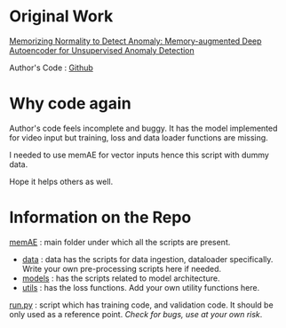 # Original Work

[Memorizing Normality to Detect Anomaly: Memory-augmented Deep Autoencoder for Unsupervised Anomaly Detection](https://arxiv.org/abs/1904.02639)

Author's Code : [Github](https://github.com/donggong1/memae-anomaly-detection)

# Why code again

Author's code feels incomplete and buggy.
It has the model implemented for video input but training, loss and data loader functions are missing. 

I needed to use memAE for vector inputs hence this script with dummy data. 

Hope it helps others as well.

# Information on the Repo

[memAE](./memAE) : main folder under which all the scripts are present.
   - [data](./memAE/data) : data has the scripts for data ingestion, dataloader specifically. Write your own pre-processing scripts here if needed.
   - [models](./memAE/models) : has the scripts related to model architecture.
   - [utils](./memAE/utils) : has the loss functions. Add your own utility functions here.

[run.py](./run.py) : script which has training code, and validation code. It should be only used as a reference point. *Check for bugs, use at your own risk*. 




